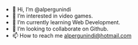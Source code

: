 - 👋 Hi, I’m @alpergunindi
- 👀 I’m interested in video games.
- 🌱 I’m currently learning Web Development.
- 💞️ I’m looking to collaborate on Github.
- 📫 How to reach me alpergunindi@hotmail.com
